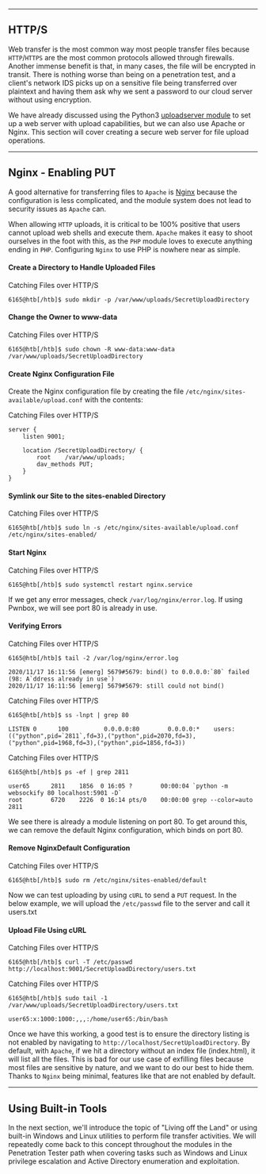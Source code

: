 
___

## HTTP/S

Web transfer is the most common way most people transfer files because `HTTP`/`HTTPS` are the most common protocols allowed through firewalls. Another immense benefit is that, in many cases, the file will be encrypted in transit. There is nothing worse than being on a penetration test, and a client's network IDS picks up on a sensitive file being transferred over plaintext and having them ask why we sent a password to our cloud server without using encryption.

We have already discussed using the Python3 [uploadserver module](https://github.com/Densaugeo/uploadserver) to set up a web server with upload capabilities, but we can also use Apache or Nginx. This section will cover creating a secure web server for file upload operations.

___

## Nginx - Enabling PUT

A good alternative for transferring files to `Apache` is [Nginx](https://www.nginx.com/resources/wiki/) because the configuration is less complicated, and the module system does not lead to security issues as `Apache` can.

When allowing `HTTP` uploads, it is critical to be 100% positive that users cannot upload web shells and execute them. `Apache` makes it easy to shoot ourselves in the foot with this, as the `PHP` module loves to execute anything ending in `PHP`. Configuring `Nginx` to use PHP is nowhere near as simple.

#### Create a Directory to Handle Uploaded Files

Catching Files over HTTP/S

```shell
6165@htb[/htb]$ sudo mkdir -p /var/www/uploads/SecretUploadDirectory
```

#### Change the Owner to www-data

Catching Files over HTTP/S

```shell
6165@htb[/htb]$ sudo chown -R www-data:www-data /var/www/uploads/SecretUploadDirectory
```

#### Create Nginx Configuration File

Create the Nginx configuration file by creating the file `/etc/nginx/sites-available/upload.conf` with the contents:

Catching Files over HTTP/S

```shell
server {
    listen 9001;
    
    location /SecretUploadDirectory/ {
        root    /var/www/uploads;
        dav_methods PUT;
    }
}
```

#### Symlink our Site to the sites-enabled Directory

Catching Files over HTTP/S

```shell
6165@htb[/htb]$ sudo ln -s /etc/nginx/sites-available/upload.conf /etc/nginx/sites-enabled/
```

#### Start Nginx

Catching Files over HTTP/S

```shell
6165@htb[/htb]$ sudo systemctl restart nginx.service
```

If we get any error messages, check `/var/log/nginx/error.log`. If using Pwnbox, we will see port 80 is already in use.

#### Verifying Errors

Catching Files over HTTP/S

```shell
6165@htb[/htb]$ tail -2 /var/log/nginx/error.log

2020/11/17 16:11:56 [emerg] 5679#5679: bind() to 0.0.0.0:`80` failed (98: A`ddress already in use`)
2020/11/17 16:11:56 [emerg] 5679#5679: still could not bind()
```

Catching Files over HTTP/S

```shell
6165@htb[/htb]$ ss -lnpt | grep 80

LISTEN 0      100          0.0.0.0:80        0.0.0.0:*    users:(("python",pid=`2811`,fd=3),("python",pid=2070,fd=3),("python",pid=1968,fd=3),("python",pid=1856,fd=3))
```

Catching Files over HTTP/S

```shell
6165@htb[/htb]$ ps -ef | grep 2811

user65      2811    1856  0 16:05 ?        00:00:04 `python -m websockify 80 localhost:5901 -D`
root        6720    2226  0 16:14 pts/0    00:00:00 grep --color=auto 2811
```

We see there is already a module listening on port 80. To get around this, we can remove the default Nginx configuration, which binds on port 80.

#### Remove NginxDefault Configuration

Catching Files over HTTP/S

```shell
6165@htb[/htb]$ sudo rm /etc/nginx/sites-enabled/default
```

Now we can test uploading by using `cURL` to send a `PUT` request. In the below example, we will upload the `/etc/passwd` file to the server and call it users.txt

#### Upload File Using cURL

Catching Files over HTTP/S

```shell
6165@htb[/htb]$ curl -T /etc/passwd http://localhost:9001/SecretUploadDirectory/users.txt
```

Catching Files over HTTP/S

```shell
6165@htb[/htb]$ sudo tail -1 /var/www/uploads/SecretUploadDirectory/users.txt 

user65:x:1000:1000:,,,:/home/user65:/bin/bash
```

Once we have this working, a good test is to ensure the directory listing is not enabled by navigating to `http://localhost/SecretUploadDirectory`. By default, with `Apache`, if we hit a directory without an index file (index.html), it will list all the files. This is bad for our use case of exfilling files because most files are sensitive by nature, and we want to do our best to hide them. Thanks to `Nginx` being minimal, features like that are not enabled by default.

___

## Using Built-in Tools

In the next section, we'll introduce the topic of "Living off the Land" or using built-in Windows and Linux utilities to perform file transfer activities. We will repeatedly come back to this concept throughout the modules in the Penetration Tester path when covering tasks such as Windows and Linux privilege escalation and Active Directory enumeration and exploitation.